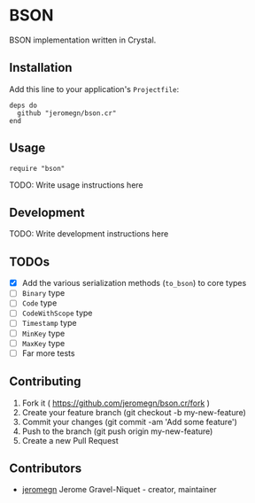 # BSON

BSON implementation written in Crystal.

## Installation

Add this line to your application's `Projectfile`:

```crystal
deps do
  github "jeromegn/bson.cr"
end
```

## Usage

```crystal
require "bson"
```

TODO: Write usage instructions here

## Development

TODO: Write development instructions here

## TODOs

- [x] Add the various serialization methods (`to_bson`) to core types
- [ ] `Binary` type
- [ ] `Code` type
- [ ] `CodeWithScope` type
- [ ] `Timestamp` type
- [ ] `MinKey` type
- [ ] `MaxKey` type
- [ ] Far more tests

## Contributing

1. Fork it ( https://github.com/jeromegn/bson.cr/fork )
2. Create your feature branch (git checkout -b my-new-feature)
3. Commit your changes (git commit -am 'Add some feature')
4. Push to the branch (git push origin my-new-feature)
5. Create a new Pull Request

## Contributors

- [jeromegn](https://github.com/jeromegn) Jerome Gravel-Niquet - creator, maintainer
